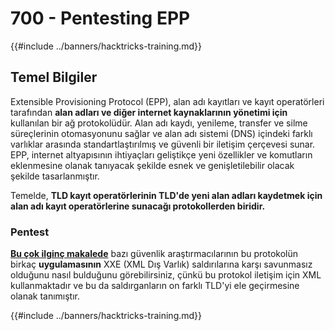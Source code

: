 # 700 - Pentesting EPP

{{#include ../banners/hacktricks-training.md}}

## Temel Bilgiler

Extensible Provisioning Protocol (EPP), alan adı kayıtları ve kayıt operatörleri tarafından **alan adları ve diğer internet kaynaklarının yönetimi için** kullanılan bir ağ protokolüdür. Alan adı kaydı, yenileme, transfer ve silme süreçlerinin otomasyonunu sağlar ve alan adı sistemi (DNS) içindeki farklı varlıklar arasında standartlaştırılmış ve güvenli bir iletişim çerçevesi sunar. EPP, internet altyapısının ihtiyaçları geliştikçe yeni özellikler ve komutların eklenmesine olanak tanıyacak şekilde esnek ve genişletilebilir olacak şekilde tasarlanmıştır.

Temelde, **TLD kayıt operatörlerinin TLD'de yeni alan adları kaydetmek için alan adı kayıt operatörlerine sunacağı protokollerden biridir.**

### Pentest

[**Bu çok ilginç makalede**](https://hackcompute.com/hacking-epp-servers/) bazı güvenlik araştırmacılarının bu protokolün birkaç **uygulamasının** XXE (XML Dış Varlık) saldırılarına karşı savunmasız olduğunu nasıl bulduğunu görebilirsiniz, çünkü bu protokol iletişim için XML kullanmaktadır ve bu da saldırganların on farklı TLD'yi ele geçirmesine olanak tanımıştır.

{{#include ../banners/hacktricks-training.md}}
